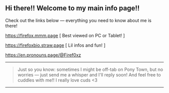 Hi there!! Welcome to my main info page!!
---------------------------------------

Check out the links below — everything you need to know about me is there!

https://firefox.mmm.page  [ Best viewed on PC or Tablet! ]

https://firefoxbio.straw.page  [ Lil infos and fun! ]

https://en.pronouns.page/@Firef0xz

---------------------------------------

> Just so you know: sometimes I might be off-tab on Pony Town, but no worries — just send me a whisper and I'll reply soon!
> And feel free to cuddles with me!! I really love cuds <3
---------------------------------------

